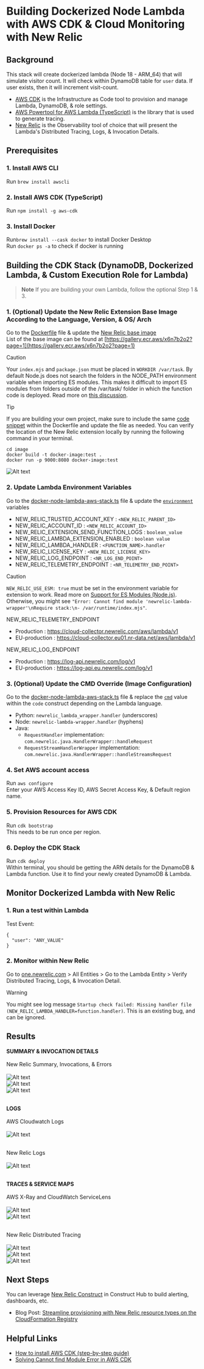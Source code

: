 # Building Dockerized Node Lambda with AWS CDK & Cloud Monitoring with New Relic

##  Background
This stack will create dockerized lambda (Node 18 - ARM_64) that will simulate visitor count.
It will check within DynamoDB table for `user` data. If user exists, then it will increment visit-count.

* [AWS CDK](https://docs.aws.amazon.com/cdk/api/v2/docs/aws-cdk-lib.aws_lambda-readme.html) is the Infrastructure as Code tool to provision and manage Lambda, DynamoDB, & role settings.
* [AWS Powertool for AWS Lambda (TypeScript)](https://docs.powertools.aws.dev/lambda/typescript/latest/core/tracer/) is the library that is used to generate tracing.
* [New Relic](one.newrelic.com) is the Observability tool of choice that will present the Lambda's Distributed Tracing, Logs, & Invocation Details.

##  Prerequisites
### 1. Install AWS CLI
Run `brew install awscli`

### 2. Install AWS CDK (TypeScript)
Run `npm install -g aws-cdk`

### 3. Install Docker
Run`brew install --cask docker` to install Docker Desktop
<br> Run `docker ps -a` to check if docker is running 

##  Building the CDK Stack (DynamoDB, Dockerized Lambda, & Custom Execution Role for Lambda)
> **Note** 
> If you are building your own Lambda, follow the optional Step 1 & 3.

### 1. (Optional) Update the New Relic Extension Base Image According to the Language, Version, & OS/ Arch
Go to the [Dockerfile](./image/Dockerfile) file & update the [New Relic base image](./image/Dockerfile#L2)
<br> List of the base image can be found at [https://gallery.ecr.aws/x6n7b2o2?page=1](https://gallery.ecr.aws/x6n7b2o2?page=1)

> [!CAUTION]
> Your `index.mjs` and `package.json` must be placed in `WORKDIR /var/task`. By default Node.js does not search the folders in the NODE_PATH environment variable when importing ES modules. This makes it difficult to import ES modules from folders outside of the /var/task/ folder in which the function code is deployed. Read more on [this discussion](https://github.com/aws/aws-sdk-js/discussions/4432).

> [!TIP] 
> If you are building your own project, make sure to include the same [code snippet](./image/Dockerfile#L5-L15) within the Dockerfile and update the file as needed. You can verify the location of the New Relic extension locally by running the following command in your terminal.
> ```
> cd image
> docker build -t docker-image:test .
> docker run -p 9000:8080 docker-image:test
> ```
![Alt text](<./screenshots/NR Extension within Dockerfile.png>) 

### 2. Update Lambda Environment Variables
Go to the [docker-node-lambda-aws-stack.ts](./lib/docker-node-lambda-aws-stack.ts) file & update the [`environment`](./lib/docker-node-lambda-aws-stack.ts#L47-L58) variables
* NEW_RELIC_TRUSTED_ACCOUNT_KEY : `<NEW_RELIC_PARENT_ID>` 
* NEW_RELIC_ACCOUNT_ID : `<NEW_RELIC_ACCOUNT_ID>`
* NEW_RELIC_EXTENSION_SEND_FUNCTION_LOGS : `boolean_value`
* NEW_RELIC_LAMBDA_EXTENSION_ENABLED : `boolean value`
* NEW_RELIC_LAMBDA_HANDLER : `<FUNCTION_NAME>.handler`
* NEW_RELIC_LICENSE_KEY : `<NEW_RELIC_LICENSE_KEY>`
* NEW_RELIC_LOG_ENDPOINT : `<NR_LOG_END_POINT>`
* NEW_RELIC_TELEMETRY_ENDPOINT : `<NR_TELEMETRY_END_POINT>`

> [!CAUTION]
> `NEW_RELIC_USE_ESM: true` must be set in the environment variable for extension to work. Read more on [Support for ES Modules (Node.js)](https://github.com/newrelic/newrelic-lambda-layers?tab=readme-ov-file#support-for-es-modules-nodejs). Otherwise, you might see `"Error: Cannot find module 'newrelic-lambda-wrapper'\nRequire stack:\n- /var/runtime/index.mjs"`.

NEW_RELIC_TELEMETRY_ENDPOINT
* Production : https://cloud-collector.newrelic.com/aws/lambda/v1
* EU-production : https://cloud-collector.eu01.nr-data.net/aws/lambda/v1

NEW_RELIC_LOG_ENDPOINT
* Production : https://log-api.newrelic.com/log/v1
* EU-production : https://log-api.eu.newrelic.com/log/v1

### 3. (Optional) Update the CMD Override (Image Configuration)
Go to the [docker-node-lambda-aws-stack.ts](./lib/docker-node-lambda-aws-stack.ts) file & replace the [`cmd`](./lib/docker-node-lambda-aws-stack.ts#L40) value within the `code` construct depending on the Lambda language.
* Python: `newrelic_lambda_wrapper.handler` (underscores)
* Node: `newrelic-lambda-wrapper.handler` (hyphens)
* Java:
    - `RequestHandler` implementation: `com.newrelic.java.HandlerWrapper::handleRequest`
    - `RequestStreamHandlerWrapper` implementation: `com.newrelic.java.HandlerWrapper::handleStreamsRequest`

### 4. Set AWS account access
Run `aws configure`
<br> Enter your AWS Access Key ID, AWS Secret Access Key, & Default region name.

### 5. Provision Resources for AWS CDK
Run `cdk bootstrap`
<br> This needs to be run once per region.

### 6. Deploy the CDK Stack
Run `cdk deploy`
<br> Within terminal, you should be getting the ARN details for the DynamoDB & Lambda function. Use it to find your newly created DynamoDB & Lambda.

##  Monitor Dockerized Lambda with New Relic

### 1. Run a test within Lambda
Test Event:
```
{
  "user": "ANY_VALUE"
}
```

### 2. Monitor within New Relic
Go to [one.newrelic.com](one.newrelic.com) > All Entities > Go to the Lambda Entity > Verify Distributed Tracing, Logs, & Invocation Detail.
> [!WARNING]  
> You might see log message `Startup check failed: Missing handler file (NEW_RELIC_LAMBDA_HANDLER=function.handler)`. This is an existing bug, and can be ignored.

## Results
**SUMMARY & INVOCATION DETAILS**
<br><br> New Relic Summary, Invocations, & Errors
<br><br>![Alt text](<./screenshots/NR Lambda Summary.png>) 
<br>![Alt text](<./screenshots/NR Lambda Invocations.png>) 
<br>![Alt text](<./screenshots/NR Lambda Errors.png>)

<br> **LOGS**
<br><br> AWS Cloudwatch Logs
<br><br>![Alt text](<./screenshots/Lambda Log.png>) 

<br> New Relic Logs
<br><br>![Alt text](<./screenshots/NR Lambda Log.png>) 

<br> **TRACES & SERVICE MAPS**
<br><br> AWS X-Ray and CloudWatch ServiceLens
<br><br>![Alt text](<./screenshots/Lambda Trace.png>) 
<br>![Alt text](<./screenshots/Lambda Service Map.png>) 

<br> New Relic Distributed Tracing
<br><br>![Alt text](<./screenshots/NR Lambda DT.png>) 
<br>![Alt text](<./screenshots/NR Lambda Success Trace & Service Map.png>) 
<br>![Alt text](<./screenshots/NR Error Trace.png>)

## Next Steps
You can leverage [New Relic Construct](https://constructs.dev/search?q=newrelic&offset=0&tags=aws-published) in Construct Hub to build alerting, dashboards, etc.
* Blog Post: [Streamline provisioning with New Relic resource types on the CloudFormation Registry](https://newrelic.com/blog/how-to-relic/streamline-provisioning-with-new-relic-resource-types-on-the-cloudformation-registry)

## Helpful Links
* [How to install AWS CDK (step-by-step guide)](https://towardsthecloud.com/install-aws-cdk#:~:text=The%20AWS%20CDK%20Toolkit%20provides,install%20%2Dg%20aws%2Dcdk%20.)
* [Solving Cannot find Module Error in AWS CDK](https://bobbyhadz.com/blog/cannot-find-module-error-aws-cdk)